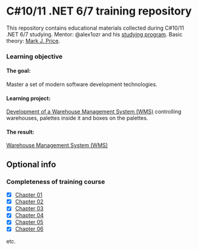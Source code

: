 # C#10/11 .NET 6/7 training repository
This repository contains educational materials collected during C#10/11 .NET 6/7 studying.
Mentor: @alex1ozr and his [studying program](https://github.com/alex1ozr/LearnDotNet). 
Basic theory: [Mark J. Price](https://www.amazon.com/10-NET-Cross-Platform-Development-websites/dp/1801077363/ref=sr_1_3?qid=1672644589&refinements=p_lbr_one_browse-bin%3AMark+J.+Price&s=books&sr=1-3).

### Learning objective
#### The goal: 
Master a set of modern software development technologies.

#### Learning project: 
[Development of a Warehouse Management System (WMS)](https://github.com/alex1ozr/LearnDotNet/blob/main/Exercises/Exercise_6.md) controlling warehouses, palettes inside it and boxes on the palettes.

#### The result: 
[Warehouse Management System (WMS)](https://github.com/Demosfen/cs10dotnet6/blob/Wms.CleanArchitecture/Wms.Web/Readme.md)

## Optional info
### Completeness of training course
- [x] [Chapter 01](Book/Chapter01-vscode)
- [x] [Chapter 02](Book/Chapter02-vscode) 
- [x] [Chapter 03](Book/Chapter03-vscode)
- [x] [Chapter 04](Book/Chapter04-vscode)
- [x] [Chapter 05](Book/Chapter05-vscode)
- [x] [Chapter 06](Book/Chapter06-vscode)

etc.
